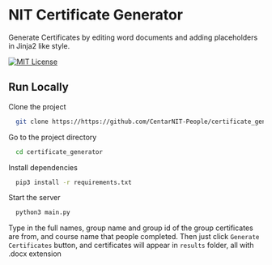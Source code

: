 
# NIT Certificate Generator
Generate Certificates by editing word documents and adding
placeholders in Jinja2 like style.



[![MIT License](https://img.shields.io/badge/License-MIT-green.svg)](https://choosealicense.com/licenses/mit/)

## Run Locally

Clone the project

```bash
  git clone https://https://github.com/CentarNIT-People/certificate_generator.git
```

Go to the project directory

```bash
  cd certificate_generator
```

Install dependencies

```bash
  pip3 install -r requirements.txt
```

Start the server

```bash
  python3 main.py
```

Type in the full names, group name and group id of the group
certificates are from, and course name that people completed.
Then just click `Generate Certificates` button, and certificates
will appear in `results` folder, all with .docx extension
